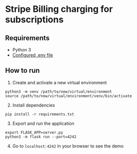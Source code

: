 # Stripe Billing charging for subscriptions

## Requirements

- Python 3
- [Configured .env file](../README.md)

## How to run

1. Create and activate a new virtual environment

```
python3 -m venv /path/to/new/virtual/environment
source /path/to/new/virtual/environment/venv/bin/activate
```

2. Install dependencies

```
pip install -r requirements.txt
```

3. Export and run the application

```
export FLASK_APP=server.py
python3 -m flask run --port=4242
```

4. Go to `localhost:4242` in your browser to see the demo
